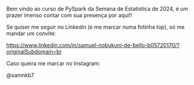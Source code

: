 Bem vindo ao curso de PySpark da Semana de Estatística de 2024, é um prazer imenso contar com sua presença por aqui!! 

Se quiser me seguir no Linkedin (e me marcar numa fotinha top), só me mandar um convite:

https://www.linkedin.com/in/samuel-nobukuni-de-bello-b05720170/?originalSubdomain=br

Caso queira me marcar no Instagram:

@samnkb7

